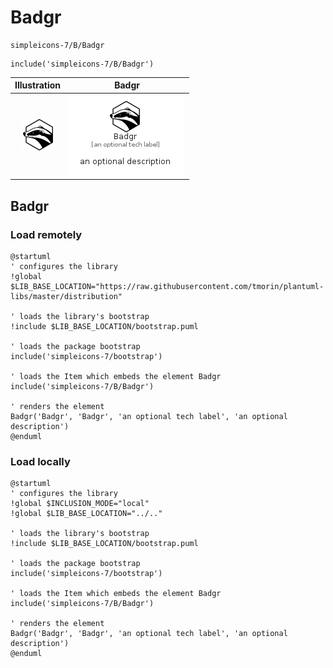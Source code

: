 # Badgr


```text
simpleicons-7/B/Badgr
```

```text
include('simpleicons-7/B/Badgr')
```



| Illustration | Badgr |
| :---: | :---: |
| ![illustration for Illustration](../../simpleicons-7/B/Badgr.png) | ![illustration for Badgr](../../simpleicons-7/B/Badgr.Local.png) |




## Badgr

### Load remotely
```plantuml
@startuml
' configures the library
!global $LIB_BASE_LOCATION="https://raw.githubusercontent.com/tmorin/plantuml-libs/master/distribution"

' loads the library's bootstrap
!include $LIB_BASE_LOCATION/bootstrap.puml

' loads the package bootstrap
include('simpleicons-7/bootstrap')

' loads the Item which embeds the element Badgr
include('simpleicons-7/B/Badgr')

' renders the element
Badgr('Badgr', 'Badgr', 'an optional tech label', 'an optional description')
@enduml
```

### Load locally
```plantuml
@startuml
' configures the library
!global $INCLUSION_MODE="local"
!global $LIB_BASE_LOCATION="../.."

' loads the library's bootstrap
!include $LIB_BASE_LOCATION/bootstrap.puml

' loads the package bootstrap
include('simpleicons-7/bootstrap')

' loads the Item which embeds the element Badgr
include('simpleicons-7/B/Badgr')

' renders the element
Badgr('Badgr', 'Badgr', 'an optional tech label', 'an optional description')
@enduml
```

